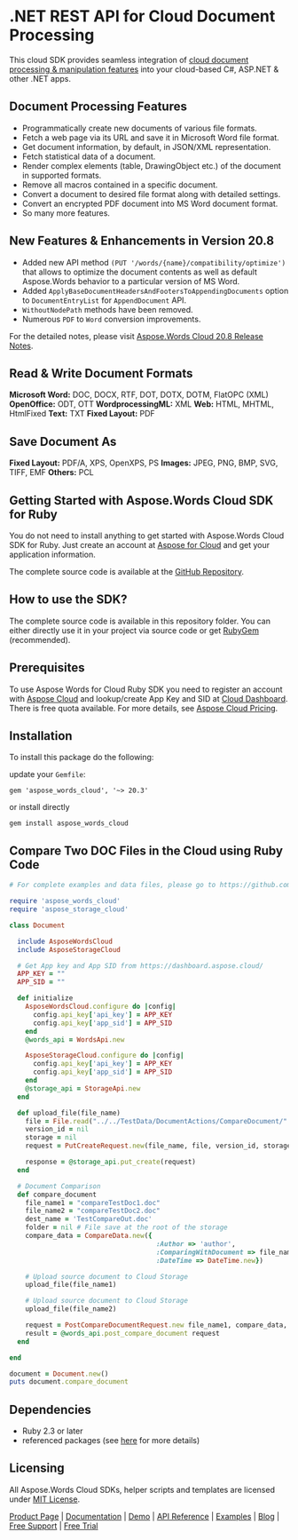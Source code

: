# .NET REST API for Cloud Document Processing

This cloud SDK provides seamless integration of [cloud document processing & manipulation features](https://products.aspose.cloud/words/net) into your cloud-based C#, ASP.NET & other .NET apps.

## Document Processing Features

- Programmatically create new documents of various file formats.
- Fetch a web page via its URL and save it in Microsoft Word file format.
- Get document information, by default, in JSON/XML representation.
- Fetch statistical data of a document.
- Render complex elements (table, DrawingObject etc.) of the document in supported formats.
- Remove all macros contained in a specific document.
- Convert a document to desired file format along with detailed settings.
- Convert an encrypted PDF document into MS Word document format.
- So many more features.

## New Features & Enhancements in Version 20.8

- Added new API method `(PUT '/words/{name}/compatibility/optimize')` that allows to optimize the document contents as well as default Aspose.Words behavior to a particular version of MS Word.
- Added `ApplyBaseDocumentHeadersAndFootersToAppendingDocuments` option to `DocumentEntryList` for `AppendDocument` API.
- `WithoutNodePath` methods have been removed.
- Numerous `PDF` to `Word` conversion improvements.

For the detailed notes, please visit [Aspose.Words Cloud 20.8 Release Notes](https://docs.aspose.cloud/display/wordscloud/Aspose.Words+Cloud+20.8+Release+Notes).

## Read & Write Document Formats

**Microsoft Word:** DOC, DOCX, RTF, DOT, DOTX, DOTM, FlatOPC (XML)
**OpenOffice:** ODT, OTT
**WordprocessingML:** XML
**Web:** HTML, MHTML, HtmlFixed
**Text:** TXT
**Fixed Layout:** PDF

## Save Document As

**Fixed Layout:** PDF/A, XPS, OpenXPS, PS
**Images:** JPEG, PNG, BMP, SVG, TIFF, EMF
**Others:** PCL

## Getting Started with Aspose.Words Cloud SDK for Ruby

You do not need to install anything to get started with Aspose.Words Cloud SDK for Ruby. Just create an account at [Aspose for Cloud](https://dashboard.aspose.cloud/#/apps) and get your application information.

The complete source code is available at the [GitHub Repository](https://github.com/aspose-words-cloud/aspose-words-cloud-ruby).

## How to use the SDK?

The complete source code is available in this repository folder. You can either directly use it in your project via source code or get [RubyGem](https://rubygems.org/gems/aspose_words_cloud) (recommended).

## Prerequisites

To use Aspose Words for Cloud Ruby SDK you need to register an account with [Aspose Cloud](https://www.aspose.cloud/) and lookup/create App Key and SID at [Cloud Dashboard](https://dashboard.aspose.cloud/#/apps). There is free quota available. For more details, see [Aspose Cloud Pricing](https://github.com/aspose-words-cloud/aspose-words-cloud-ruby/blob/master/tests).

## Installation

To install this package do the following: 

update your `Gemfile`:

`gem 'aspose_words_cloud', '~> 20.3'`

or install directly

`gem install aspose_words_cloud`

## Compare Two DOC Files in the Cloud using Ruby Code

```ruby
# For complete examples and data files, please go to https://github.com/aspose-words-cloud/aspose-words-cloud-ruby

require 'aspose_words_cloud'
require 'aspose_storage_cloud'

class Document

  include AsposeWordsCloud
  include AsposeStorageCloud

  # Get App key and App SID from https://dashboard.aspose.cloud/
  APP_KEY = ""
  APP_SID = ""

  def initialize
    AsposeWordsCloud.configure do |config|
      config.api_key['api_key'] = APP_KEY
      config.api_key['app_sid'] = APP_SID
    end
    @words_api = WordsApi.new

    AsposeStorageCloud.configure do |config|
      config.api_key['api_key'] = APP_KEY
      config.api_key['app_sid'] = APP_SID
    end
    @storage_api = StorageApi.new
  end

  def upload_file(file_name)
    file = File.read("../../TestData/DocumentActions/CompareDocument/" << file_name)
    version_id = nil
    storage = nil
    request = PutCreateRequest.new(file_name, file, version_id, storage)

    response = @storage_api.put_create(request)
  end

  # Document Comparison
  def compare_document
    file_name1 = "compareTestDoc1.doc"
    file_name2 = "compareTestDoc2.doc"
    dest_name = 'TestCompareOut.doc'
    folder = nil # File save at the root of the storage
    compare_data = CompareData.new({
                                     :Author => 'author',
                                     :ComparingWithDocument => file_name2,
                                     :DateTime => DateTime.new})

    # Upload source document to Cloud Storage
    upload_file(file_name1)

    # Upload source document to Cloud Storage
    upload_file(file_name2)

    request = PostCompareDocumentRequest.new file_name1, compare_data, folder, :dest_file_name => dest_name
    result = @words_api.post_compare_document request
  end

end

document = Document.new()
puts document.compare_document
```

## Dependencies

- Ruby 2.3 or later
- referenced packages (see [here](https://github.com/aspose-words-cloud/aspose-words-cloud-ruby/blob/master/Gemfile) for more details)

## Licensing

All Aspose.Words Cloud SDKs, helper scripts and templates are licensed under [MIT License](https://github.com/aspose-words-cloud/aspose-words-cloud-ruby/blob/master/LICENSE).

[Product Page](https://products.aspose.cloud/words/net) | [Documentation](https://docs.aspose.cloud/display/wordscloud/Home) | [Demo](https://products.aspose.app/words/family) | [API Reference](https://apireference.aspose.cloud/words/) | [Examples](https://github.com/aspose-words-cloud/aspose-words-cloud-ruby) | [Blog](https://blog.aspose.cloud/category/words/) | [Free Support](https://forum.aspose.cloud/c/words) | [Free Trial](https://dashboard.aspose.cloud/#/apps)
